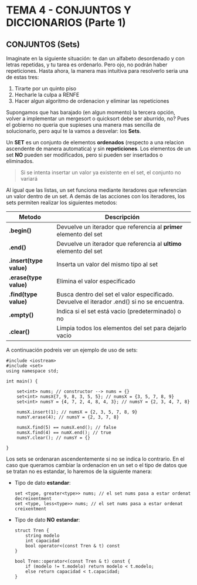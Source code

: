 # TEMA 4 - CONJUNTOS Y DICCIONARIOS (Parte 1)
## **CONJUNTOS (Sets)**
Imaginate en la siguiente situación: te dan un alfabeto desordenado y con letras repetidas, y tu tarea es ordenarlo. Pero ojo, no podrán haber repeticiones. Hasta ahora, la manera mas intuitiva para resolverlo seria una de estas tres:
1. Tirarte por un quinto piso
2. Hecharle la culpa a RENFE
3. Hacer algun algoritmo de ordenacion y eliminar las repeticiones

Supongamos que has barajado (en algun momento) la tercera opción, volver a implementar un mergesort o quicksort debe ser aburrido, no? Pues el gobierno no queria que supieses una manera mas sencilla de solucionarlo, pero aquí te la vamos a desvelar: los **Sets**.

Un **SET** es un conjunto de elementos **ordenados** (respecto a una relacion ascendente de manera automatica) y sin **repeticiones**. Los elementos de un set **NO** pueden ser modificados, pero si pueden ser insertados o eliminados.

> Si se intenta insertar un valor ya existente en el set, el conjunto no variará

Al igual que las listas, un set funciona mediante iteradores que referencian un valor dentro de un set. A demás de las acciones con los iteradores, los sets permiten realizar los siguientes metodos:

| Metodo | Descripción |
| ----------- | ----------- |
| **.begin()** | Devuelve un iterador que referencia al **primer** elemento del set
| **.end()** | Devuelve un iterador que referencia al **ultimo** elemento del set
| **.insert(type value)** | Inserta un valor del mismo tipo al set
| **.erase(type value)** | Elimina el valor especificado
|**.find(type value)**| Busca dentro del set el valor especificado. Devuelve el iterador .end() si no se encuentra.
|**.empty()**| Indica si el set está vacio (predeterminado) o no
|**.clear()**| Limpia todos los elementos del set para dejarlo vacio

A continuación podreis ver un ejemplo de uso de sets:

```
#include <iostream>
#include <set>
using namespace std;

int main() {

    set<int> nums; // constructor --> nums = {}
    set<int> numsX{7, 9, 8, 3, 5, 5}; // numsX = {3, 5, 7, 8, 9}
    set<int> numsY = {4, 7, 2, 4, 8, 4, 3}; // numsY = {2, 3, 4, 7, 8}

    numsX.insert(1); // numsX = {2, 3, 5, 7, 8, 9}
    numsY.erase(4); // numsY = {2, 3, 7, 8}

    numsX.find(5) == numsX.end(); // false
    numsX.find(4) == numX.end(); // true
    numsY.clear(); // numsY = {}

}
```

Los sets se ordenaran ascendentemente si no se indica lo contrario. En el caso que queramos cambiar la ordenacion en un set o el tipo de datos que se tratan no es estandar, lo haremos de la siguiente manera:

- Tipo de dato **estandar**:

    ```
    set <type, greater<type>> nums; // el set nums pasa a estar ordenat decreixentment
    set <type, less<type>> nums; // el set nums pasa a estar ordenat creixentment
    ```

- Tipo de dato **NO** **estandar**:
    ```
    struct Tren {
        string modelo
        int capacidad
        bool operator<(const Tren & t) const
    }

    bool Tren::operator<(const Tren & t) const {
        if (modelo != t.modelo) return modelo < t.modelo;
        else return capacidad < t.capacidad;
    }
    ```




